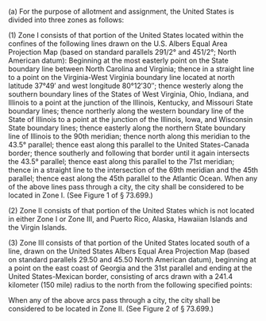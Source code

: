 (a) For the purpose of allotment and assignment, the United States is divided into three zones as follows:

(1) Zone I consists of that portion of the United States located within the confines of the following lines drawn on the U.S. Albers Equal Area Projection Map (based on standard parallels 291/2° and 451/2°; North American datum): Beginning at the most easterly point on the State boundary line between North Carolina and Virginia; thence in a straight line to a point on the Virginia-West Virginia boundary line located at north latitude 37°49′ and west longitude 80°12′30″; thence westerly along the southern boundary lines of the States of West Virginia, Ohio, Indiana, and Illinois to a point at the junction of the Illinois, Kentucky, and Missouri State boundary lines; thence northerly along the western boundary line of the State of Illinois to a point at the junction of the Illinois, Iowa, and Wisconsin State boundary lines; thence easterly along the northern State boundary line of Illinois to the 90th meridian; thence north along this meridian to the 43.5° parallel; thence east along this parallel to the United States-Canada border; thence southerly and following that border until it again intersects the 43.5° parallel; thence east along this parallel to the 71st meridian; thence in a straight line to the intersection of the 69th meridian and the 45th parallel; thence east along the 45th parallel to the Atlantic Ocean. When any of the above lines pass through a city, the city shall be considered to be located in Zone I. (See Figure 1 of § 73.699.)

(2) Zone II consists of that portion of the United States which is not located in either Zone I or Zone III, and Puerto Rico, Alaska, Hawaiian Islands and the Virgin Islands.

(3) Zone III consists of that portion of the United States located south of a line, drawn on the United States Albers Equal Area Projection Map (based on standard parallels 29.50 and 45.50 North American datum), beginning at a point on the east coast of Georgia and the 31st parallel and ending at the United States-Mexican border, consisting of arcs drawn with a 241.4 kilometer (150 mile) radius to the north from the following specified points:

When any of the above arcs pass through a city, the city shall be considered to be located in Zone II. (See Figure 2 of § 73.699.)

